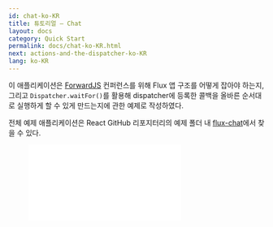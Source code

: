 ```yaml
---
id: chat-ko-KR
title: 튜토리얼 – Chat
layout: docs
category: Quick Start
permalink: docs/chat-ko-KR.html
next: actions-and-the-dispatcher-ko-KR
lang: ko-KR
---
```


이 애플리케이션은 [ForwardJS](http://forwardjs.com/) 컨퍼런스를 위해 Flux 앱 구조를
어떻게 잡아야 하는지, 그리고 `Dispatcher.waitFor()`를 활용해 dispatcher에 등록한 콜백을
올바른 순서대로 실행하게 할 수 있게 만드는지에 관한 예제로 작성하였다.

전체 예제 애플리케이션은 React GitHub 리포지터리의 예제 폴더 내 [flux-chat](https://github.com/facebook/flux/tree/master/examples/flux-chat/)에서 찾을 수 있다.

<figure class='video-container'>
  <iframe src="//www.youtube.com/embed/i__969noyAM" frameborder="0" allowfullscreen></iframe>
</figure>

<script async class="speakerdeck-embed" data-id="39a8d3f0f6670131729a0a98c369402e" data-ratio="1.33333333333333" src="//speakerdeck.com/assets/embed.js"></script>
